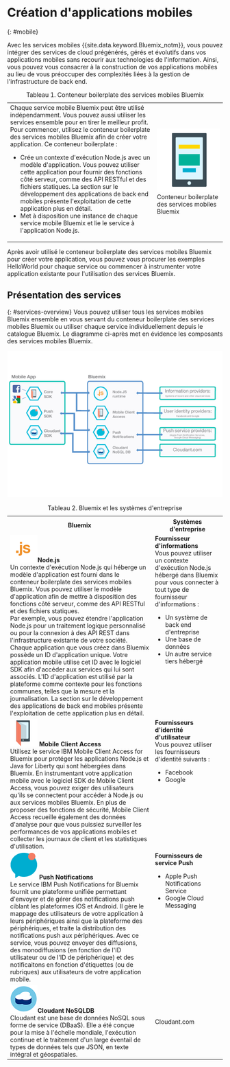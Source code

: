 # Création d'applications mobiles 
{: #mobile}

Avec les services mobiles {{site.data.keyword.Bluemix_notm}}, vous pouvez intégrer des services de cloud prégénérés, gérés et
évolutifs dans vos applications
mobiles sans recourir aux technologies de l'information. Ainsi, vous pouvez vous consacrer à la construction de vos applications mobiles au lieu de vous préoccuper des complexités liées à la gestion de
l'infrastructure de back end.

<table><caption>Tableau 1. Conteneur boilerplate des services mobiles Bluemix </caption>
<tr>
	<td>Chaque service mobile Bluemix peut être utilisé indépendamment. Vous pouvez aussi utiliser les services ensemble pour en tirer le meilleur
profit.
Pour commencer, utilisez le conteneur boilerplate des services mobiles Bluemix afin de créer votre application. Ce conteneur boilerplate :
<ul>
			<li>Crée un contexte d'exécution Node.js avec un modèle d'application. Vous pouvez utiliser cette application pour fournir des fonctions côté serveur,
comme des API RESTful et des fichiers statiques. La section sur le développement des applications de back end mobiles présente l'exploitation de cette
application plus en
détail. </li>
			<li>
Met à disposition une instance de chaque service mobile Bluemix et lie le service à l'application Node.js. </li>
		</ul>
	</td>
	<td> <img src="images/mf_boiler_icon.png" alt="Services mobiles Bluemix" width="500"> Conteneur boilerplate des services mobiles Bluemix
</td>
</tr>
</table>

Après avoir utilisé le conteneur boilerplate des services mobiles Bluemix pour créer votre application, vous pouvez vous procurer les exemples
HelloWorld pour chaque service ou commencer à instrumenter votre application existante pour l'utilisation des services Bluemix.



## Présentation des services 
{: #services-overview}
Vous pouvez utiliser tous les services mobiles Bluemix ensemble en vous servant du conteneur boilerplate des services mobiles Bluemix ou utiliser chaque
service individuellement depuis le catalogue Bluemix. Le diagramme ci-après met en évidence les composants des services mobiles Bluemix.


![Architecture des services mobiles Bluemix](images/bms_architecture.jpg)

<table>
<caption>Tableau 2. Bluemix et les systèmes d'entreprise </caption>
<th>Bluemix</th>
<th>Systèmes d'entreprise</th>
<tr>
<td> <img src="images/i_js_64.png" alt="Icône de contexte d'exécution Node.js"><b>Node.js</b> <br/> Un contexte d'exécution Node.js qui héberge un
modèle d'application est fourni dans le conteneur boilerplate des services mobiles Bluemix. Vous pouvez utiliser le modèle d'application afin de mettre à
disposition des fonctions côté serveur, comme des API RESTful et des fichiers statiques. <br/>Par exemple, vous pouvez étendre l'application Node.js
pour un traitement logique personnalisé ou pour la connexion à des API REST dans l'infrastructure existante de votre société. Chaque application que
vous créez dans Bluemix possède un ID d'application unique. Votre application mobile utilise cet ID avec le logiciel SDK afin d'accéder aux services qui
lui sont associés. L'ID d'application est utilisé par la plateforme comme contexte pour les fonctions communes, telles que la mesure et la
journalisation. 
La section sur le développement des applications de back end mobiles présente l'exploitation de cette application plus en détail. </td>
<td valign="top"><b>Fournisseur d'informations</b> <br/>Vous pouvez utiliser un contexte d'exécution Node.js hébergé dans Bluemix pour vous connecter
à tout type de fournisseur d'informations :
<ul>
	<li>Un système de back end d'entreprise </li>
	<li>Une base de données </li>
	<li>Un autre service tiers hébergé </li>
</ul>
</td>
</tr>
<tr>
<td><img src="images/catalog_icons-05.png" alt="Icône du service Mobile Client Access"> <b>Mobile Client Access</b><br/>Utilisez le service IBM
Mobile Client
Access for Bluemix pour protéger les applications Node.js et Java for Liberty qui sont hébergées dans Bluemix. En instrumentant votre application mobile
avec le logiciel SDK de Mobile Client Access, vous pouvez exiger des utilisateurs qu'ils se connectent pour accéder à Node.js ou aux services mobiles
Bluemix. En plus de proposer des fonctions de sécurité, Mobile Client Access recueille également des données d'analyse pour que vous puissiez surveiller les
performances de vos applications mobiles et collecter les journaux de client et les statistiques d'utilisation.
</td>
<td valign="top"><b>Fournisseurs d'identité d'utilisateur</b> <br/>Vous pouvez utiliser les fournisseurs d'identité suivants :
<ul><li>Facebook</li><li>Google</li></ul></td>
</tr>
<tr>
<td><img src="images/catalog_icons-09.png" alt="Icône du service Push Notifications"> <b>Push Notifications</b><br/>Le service IBM Push Notifications
for Bluemix fournit une plateforme unifiée permettant d'envoyer et de gérer des notifications push ciblant les plateformes iOS et Android. Il gère le
mappage des utilisateurs de votre application à leurs périphériques ainsi que la plateforme des périphériques, et traite la distribution des
notifications
push aux périphériques. Avec ce service, vous pouvez envoyer des diffusions, des monodiffusions (en fonction de l'ID utilisateur ou de l'ID de
périphérique) et des notificaitons en fonction d'étiquettes (ou de rubriques) aux utilisateurs de votre application
mobile.
</td>
<td valign="top"><b>Fournisseurs de service Push</b><ul><li>Apple Push Notifications Service</li><li>Google Cloud Messaging</li></ul></td>
</tr>
<tr>
<td><img src="images/cloudant64.png" alt="Icône du service Cloudant"><b>Cloudant NoSQLDB</b><br/> Cloudant est une base de données NoSQL sous forme
de service (DBaaS). Elle a été conçue pour la mise à l'échelle mondiale, l'exécution continue et le
traitement d'un large éventail de types de données tels que JSON, en texte intégral et géospatiales. </td>
<td>Cloudant.com</td>
</tr>
</table>
